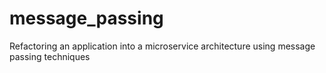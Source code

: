 # message_passing
Refactoring an application into a microservice architecture using message passing techniques
